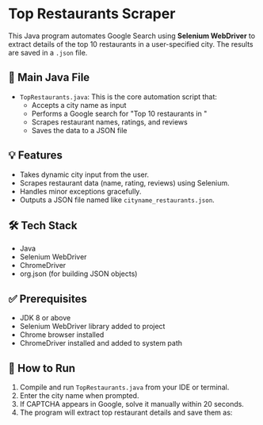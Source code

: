 # Top Restaurants Scraper

This Java program automates Google Search using **Selenium WebDriver** to extract details of the top 10 restaurants in a user-specified city. The results are saved in a `.json` file.

## 📁 Main Java File
- `TopRestaurants.java`: This is the core automation script that:
  - Accepts a city name as input
  - Performs a Google search for "Top 10 restaurants in <city>"
  - Scrapes restaurant names, ratings, and reviews
  - Saves the data to a JSON file

## 💡 Features
- Takes dynamic city input from the user.
- Scrapes restaurant data (name, rating, reviews) using Selenium.
- Handles minor exceptions gracefully.
- Outputs a JSON file named like `cityname_restaurants.json`.

## 🛠️ Tech Stack
- Java
- Selenium WebDriver
- ChromeDriver
- org.json (for building JSON objects)

## ✅ Prerequisites
- JDK 8 or above
- Selenium WebDriver library added to project
- Chrome browser installed
- ChromeDriver installed and added to system path

## 🚀 How to Run
1. Compile and run `TopRestaurants.java` from your IDE or terminal.
2. Enter the city name when prompted.
3. If CAPTCHA appears in Google, solve it manually within 20 seconds.
4. The program will extract top restaurant details and save them as:
